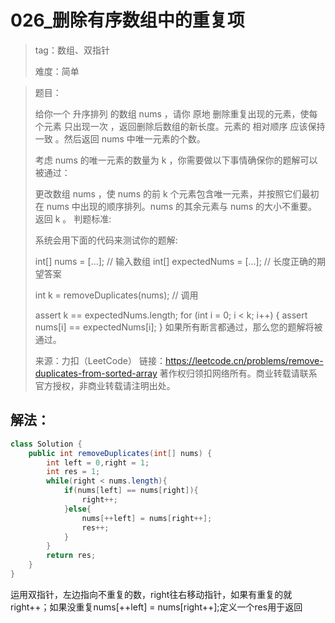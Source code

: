 # 026_删除有序数组中的重复项

> tag：数组、双指针
>
> 难度：简单

> 题目：
>
> 给你一个 升序排列 的数组 nums ，请你 原地 删除重复出现的元素，使每个元素 只出现一次 ，返回删除后数组的新长度。元素的 相对顺序 应该保持 一致 。然后返回 nums 中唯一元素的个数。
>
> 考虑 nums 的唯一元素的数量为 k ，你需要做以下事情确保你的题解可以被通过：
>
> 更改数组 nums ，使 nums 的前 k 个元素包含唯一元素，并按照它们最初在 nums 中出现的顺序排列。nums 的其余元素与 nums 的大小不重要。
> 返回 k 。
> 判题标准:
>
> 系统会用下面的代码来测试你的题解:
>
> int[] nums = [...]; // 输入数组
> int[] expectedNums = [...]; // 长度正确的期望答案
>
> int k = removeDuplicates(nums); // 调用
>
> assert k == expectedNums.length;
> for (int i = 0; i < k; i++) {
>     assert nums[i] == expectedNums[i];
> }
> 如果所有断言都通过，那么您的题解将被 通过。
>
> 来源：力扣（LeetCode）
> 链接：https://leetcode.cn/problems/remove-duplicates-from-sorted-array
> 著作权归领扣网络所有。商业转载请联系官方授权，非商业转载请注明出处。

## 解法：

```java
class Solution {
    public int removeDuplicates(int[] nums) {
        int left = 0,right = 1;
        int res = 1;
        while(right < nums.length){
            if(nums[left] == nums[right]){
                right++;
            }else{
                nums[++left] = nums[right++];
                res++;
            }
        }
        return res;
    }
}
```

运用双指针，左边指向不重复的数，right往右移动指针，如果有重复的就right++；如果没重复nums[++left] = nums[right++];定义一个res用于返回